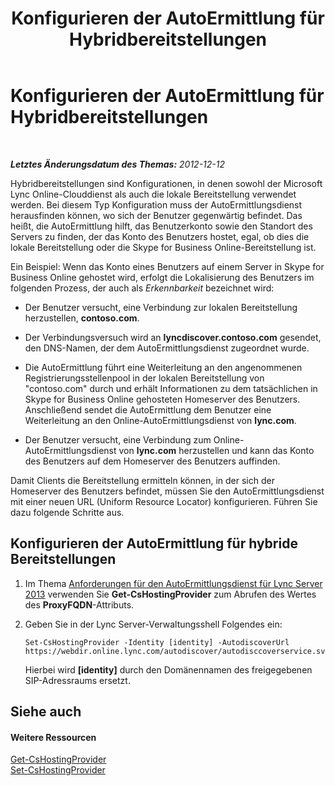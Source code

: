 ﻿---
title: Konfigurieren der AutoErmittlung für Hybridbereitstellungen
TOCTitle: Konfigurieren der AutoErmittlung für Hybridbereitstellungen
ms:assetid: ca605e62-181c-42ca-80a1-e37e610f8277
ms:mtpsurl: https://technet.microsoft.com/de-de/library/JJ945653(v=OCS.15)
ms:contentKeyID: 52056455
ms.date: 05/19/2016
mtps_version: v=OCS.15
ms.translationtype: HT
---

# Konfigurieren der AutoErmittlung für Hybridbereitstellungen

 

_**Letztes Änderungsdatum des Themas:** 2012-12-12_

Hybridbereitstellungen sind Konfigurationen, in denen sowohl der Microsoft Lync Online-Clouddienst als auch die lokale Bereitstellung verwendet werden. Bei diesem Typ Konfiguration muss der AutoErmittlungsdienst herausfinden können, wo sich der Benutzer gegenwärtig befindet. Das heißt, die AutoErmittlung hilft, das Benutzerkonto sowie den Standort des Servers zu finden, der das Konto des Benutzers hostet, egal, ob dies die lokale Bereitstellung oder die Skype for Business Online-Bereitstellung ist.

Ein Beispiel: Wenn das Konto eines Benutzers auf einem Server in Skype for Business Online gehostet wird, erfolgt die Lokalisierung des Benutzers im folgenden Prozess, der auch als *Erkennbarkeit* bezeichnet wird:

  - Der Benutzer versucht, eine Verbindung zur lokalen Bereitstellung herzustellen, **contoso.com**.

  - Der Verbindungsversuch wird an **lyncdiscover.contoso.com** gesendet, den DNS-Namen, der dem AutoErmittlungsdienst zugeordnet wurde.

  - Die AutoErmittlung führt eine Weiterleitung an den angenommenen Registrierungsstellenpool in der lokalen Bereitstellung von "contoso.com" durch und erhält Informationen zu dem tatsächlichen in Skype for Business Online gehosteten Homeserver des Benutzers. Anschließend sendet die AutoErmittlung dem Benutzer eine Weiterleitung an den Online-AutoErmittlungsdienst von **lync.com**.

  - Der Benutzer versucht, eine Verbindung zum Online-AutoErmittlungsdienst von **lync.com** herzustellen und kann das Konto des Benutzers auf dem Homeserver des Benutzers auffinden.

Damit Clients die Bereitstellung ermitteln können, in der sich der Homeserver des Benutzers befindet, müssen Sie den AutoErmittlungsdienst mit einer neuen URL (Uniform Resource Locator) konfigurieren. Führen Sie dazu folgende Schritte aus.

## Konfigurieren der AutoErmittlung für hybride Bereitstellungen

1.  Im Thema [Anforderungen für den AutoErmittlungsdienst für Lync Server 2013](lync-server-2013-autodiscover-service-requirements.md) verwenden Sie **Get-CsHostingProvider** zum Abrufen des Wertes des **ProxyFQDN**-Attributs.

2.  Geben Sie in der Lync Server-Verwaltungsshell Folgendes ein:
    
        Set-CsHostingProvider -Identity [identity] -AutodiscoverUrl https://webdir.online.lync.com/autodiscover/autodisccoverservice.svc/root
    
    Hierbei wird **\[identity\]** durch den Domänennamen des freigegebenen SIP-Adressraums ersetzt.

## Siehe auch

#### Weitere Ressourcen

[Get-CsHostingProvider](https://docs.microsoft.com/en-us/powershell/module/skype/Get-CsHostingProvider)  
[Set-CsHostingProvider](set-cshostingprovider.md)


